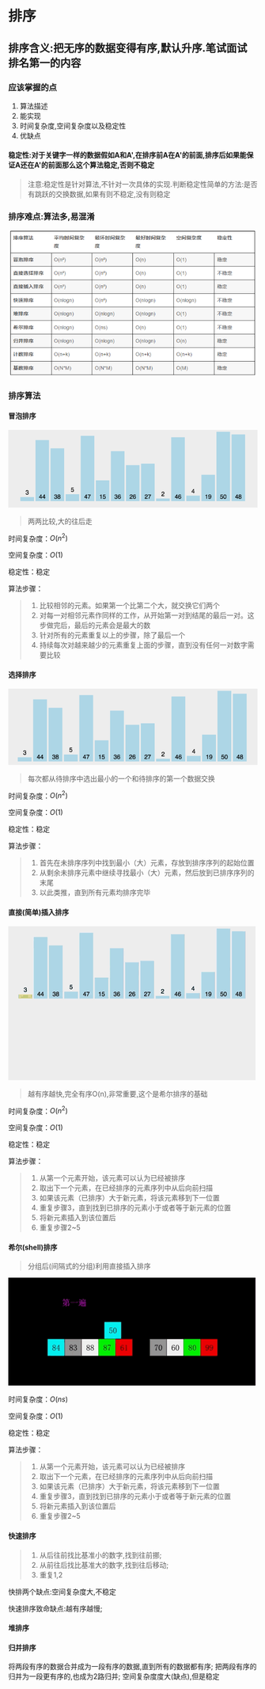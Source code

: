 <!--
 * @Author: Lumen
 * @Date: 2022-02-27 21:24:08
 * @LastEditTime: 2022-02-27 21:33:53
 * @LastEditors: Lumen
 * @Description:
 * 👻👻👻👻👻👻👻👻
-->

# 排序

## 排序含义:把无序的数据变得有序,默认升序.笔试面试排名第一的内容

### 应该掌握的点

1. 算法描述
2. 能实现
3. 时间复杂度,空间复杂度以及稳定性
4. 优缺点

#### 稳定性:对于关键字一样的数据假如A和A',在排序前A在A'的前面,排序后如果能保证A还在A'的前面那么这个算法稳定,否则不稳定
>
> 注意:稳定性是针对算法,不针对一次具体的实现.判断稳定性简单的方法:是否有跳跃的交换数据,如果有则不稳定,没有则稳定

### 排序难点:算法多,易混淆

![排序算法时间复杂度、空间复杂度和稳定性](./resource/排序算法.png)

### 排序算法

#### 冒泡排序

![冒泡排序.gif](./resource/冒泡排序.gif)

> 两两比较,大的往后走

时间复杂度：$O(n^{2})$

空间复杂度：$O(1)$

稳定性：稳定

算法步骤：

> 1. 比较相邻的元素。如果第一个比第二个大，就交换它们两个
> 2. 对每一对相邻元素作同样的工作，从开始第一对到结尾的最后一对。这步做完后，最后的元素会是最大的数
> 3. 针对所有的元素重复以上的步骤，除了最后一个
> 4. 持续每次对越来越少的元素重复上面的步骤，直到没有任何一对数字需要比较

#### 选择排序

![选择排序.gif](./resource/选择排序.gif)

> 每次都从待排序中选出最小的一个和待排序的第一个数据交换

时间复杂度：$O(n^{2})$

空间复杂度：$O(1)$

稳定性：稳定

算法步骤：

> 1. 首先在未排序序列中找到最小（大）元素，存放到排序序列的起始位置
> 2. 从剩余未排序元素中继续寻找最小（大）元素，然后放到已排序序列的末尾
> 3. 以此类推，直到所有元素均排序完毕

#### 直接(简单)插入排序

![插入排序.gif](./resource/插入排序.gif)

> 越有序越快,完全有序O(n),非常重要,这个是希尔排序的基础

时间复杂度：$O(n^{2})$

空间复杂度：$O(1)$

稳定性：稳定

算法步骤：

> 1. 从第一个元素开始，该元素可以认为已经被排序
> 2. 取出下一个元素，在已经排序的元素序列中从后向前扫描
> 3. 如果该元素（已排序）大于新元素，将该元素移到下一位置
> 4. 重复步骤3，直到找到已排序的元素小于或者等于新元素的位置
> 5. 将新元素插入到该位置后
> 6. 重复步骤2~5

#### 希尔(shell)排序

> 分组后(间隔式的分组)利用直接插入排序

![希尔排序.gif](./resource/希尔排序.gif)

时间复杂度：$O(ns)$

空间复杂度：$O(1)$

稳定性：稳定

算法步骤：

> 1. 从第一个元素开始，该元素可以认为已经被排序
> 2. 取出下一个元素，在已经排序的元素序列中从后向前扫描
> 3. 如果该元素（已排序）大于新元素，将该元素移到下一位置
> 4. 重复步骤3，直到找到已排序的元素小于或者等于新元素的位置
> 5. 将新元素插入到该位置后
> 6. 重复步骤2~5

#### 快速排序

> 1. 从后往前找比基准小的数字,找到往前挪;
> 2. 从前往后找比基准大的数字,找到往后移动;
> 3. 重复1,2

快排两个缺点:空间复杂度大,不稳定

快速排序致命缺点:越有序越慢;

#### 堆排序

#### 归并排序

将两段有序的数据合并成为一段有序的数据,直到所有的数据都有序;
把两段有序的归并为一段更有序的,也成为2路归并;
空间复杂度度大(缺点),但是稳定
